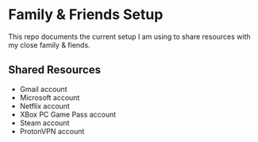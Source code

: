 # Family & Friends Setup

This repo documents the current setup I am using to share resources with my close family & fiends.

## Shared Resources

- Gmail account
- Microsoft account
- Netflix account
- XBox PC Game Pass account
- Steam account
- ProtonVPN account


